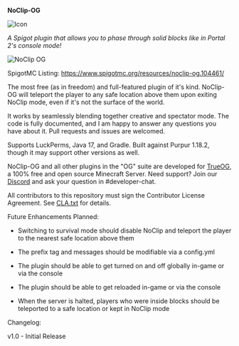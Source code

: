 **NoClip-OG**

![Icon](https://github.com/NotAlexNoyle/NoClip-OG/blob/main/assets/icon.png?raw=true)

*A Spigot plugin that allows you to phase through solid blocks like in Portal 2's console mode!*

![NoClip OG](https://github.com/NotAlexNoyle/NoClip-OG/blob/main/assets/example.png?raw=true)

SpigotMC Listing: https://www.spigotmc.org/resources/noclip-og.104461/ 

The most free (as in freedom) and full-featured plugin of it's kind. NoClip-OG will teleport the player to any safe location above them upon exiting NoClip mode, even if it's not the surface of the world.

It works by seamlessly blending together creative and spectator mode. The code is fully documented, and I am happy to answer any questions you have about it. Pull requests and issues are welcomed.

Supports LuckPerms, Java 17, and Gradle. Built against Purpur 1.18.2, though it may support other versions as well.

NoClip-OG and all other plugins in the "OG" suite are developed for [TrueOG](https://trueog.net), a 100% free and open source Minecraft Server. Need support? Join our [Discord](https://discord.gg/ma9pMYpBU6) and ask your question in #developer-chat.

All contributors to this repository must sign the Contributor License Agreement. See [CLA.txt](https://github.com/NotAlexNoyle/NoClip-OG/blob/main/CLA.txt) for details.

Future Enhancements Planned:

- Switching to survival mode should disable NoClip and teleport the player to the nearest safe location above them

- The prefix tag and messages should be modifiable via a config.yml

- The plugin should be able to get turned on and off globally in-game or via the console

- The plugin should be able to get reloaded in-game or via the console

- When the server is halted, players who were inside blocks should be teleported to a safe location or kept in NoClip mode

Changelog:

v1.0 - Initial Release
